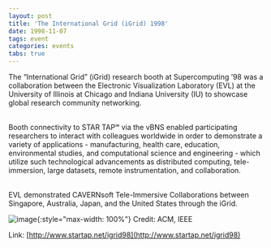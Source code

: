 ```yaml
---
layout: post
title: 'The International Grid (iGrid) 1998'
date: 1998-11-07
tags: event
categories: events
tabs: true
---
```


The &ldquo;International Grid&rdquo; (iGrid) research booth at Supercomputing &rsquo;98 was a collaboration between the Electronic Visualization Laboratory (EVL) at the University of Illinois at Chicago and Indiana University (IU) to showcase global research community networking.<br><br>

Booth connectivity to STAR TAP&#8480; via the vBNS enabled participating researchers to interact with colleagues worldwide in order to demonstrate a variety of applications - manufacturing, health care, education, environmental studies, and computational science and engineering - which utilize such technological advancements as distributed computing, tele-immersion, large datasets, remote instrumentation, and collaboration.<br><br>

EVL demonstrated CAVERNsoft Tele-Immersive Collaborations between Singapore, Australia, Japan, and the United States through the iGrid.

![image](https://www.evl.uic.edu/output/originals/sc98.gif-srcw.jpg){:style="max-width: 100%"}
Credit: ACM, IEEE


Link: [http://www.startap.net/igrid98](http://www.startap.net/igrid98)
